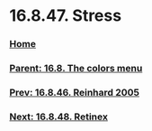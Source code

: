 # 16.8.47. Stress

### [Home](./00-home.md)
### [Parent: 16.8. The colors menu](./16-08-00-the-colors-menu.md)
### [Prev: 16.8.46. Reinhard 2005](./16-08-46-reinhard-2005.md)
### [Next: 16.8.48. Retinex](./16-08-48-retinex.md)
